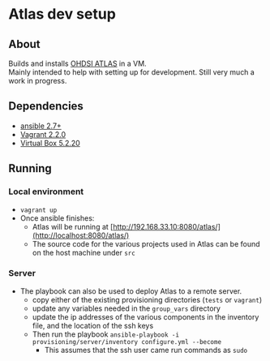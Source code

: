 # Atlas dev setup

## About 
Builds and installs [OHDSI ATLAS](https://www.ohdsi.org/atlas-a-unified-interface-for-the-ohdsi-tools/) in a VM.  
Mainly intended to help with setting up for development. Still very much a work in progress. 

## Dependencies
* [ansible 2.7+](https://docs.ansible.com/ansible/latest/installation_guide/intro_installation.html)
* [Vagrant 2.2.0](https://www.vagrantup.com/intro/getting-started/install.html)
* [Virtual Box 5.2.20](https://www.vagrantup.com/intro/getting-started/install.html)

## Running
### Local environment
* `vagrant up`
* Once ansible finishes: 
    * Atlas will be running at [http://192.168.33.10:8080/atlas/](http://localhost:8080/atlas/)
    * The source code for the various projects used in Atlas can be found on the host machine under `src`
    
### Server
* The playbook can also be used to deploy Atlas to a remote server.  
    * copy either of the existing provisioning directories (`tests` or `vagrant`)
    * update any variables needed in the `group_vars` directory
    * update the ip addresses of the various components in the inventory file, and the location of the ssh keys
    * Then run the playbook `ansible-playbook -i provisioning/server/inventory configure.yml --become`
        * This assumes that the ssh user came run commands as `sudo`

